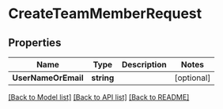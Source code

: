 # CreateTeamMemberRequest

## Properties

Name | Type | Description | Notes
------------ | ------------- | ------------- | -------------
**UserNameOrEmail** | **string** |  | [optional] 

[[Back to Model list]](../README.md#documentation-for-models) [[Back to API list]](../README.md#documentation-for-api-endpoints) [[Back to README]](../README.md)


